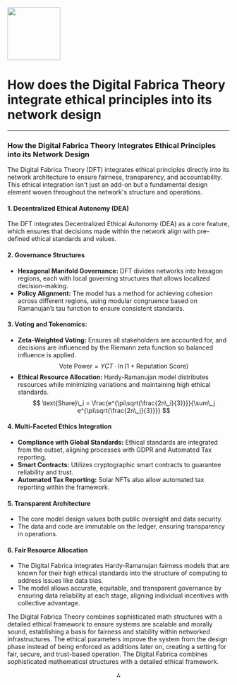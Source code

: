 <img src="https://r2cdn.perplexity.ai/pplx-full-logo-primary-dark%402x.png" class="logo" width="120"/>

# How does the Digital Fabrica Theory integrate ethical principles into its network design

---

### How the Digital Fabrica Theory Integrates Ethical Principles into its Network Design

The Digital Fabrica Theory (DFT) integrates ethical principles directly into its network architecture to ensure fairness, transparency, and accountability. This ethical integration isn't just an add-on but a fundamental design element woven throughout the network's structure and operations.

#### 1. Decentralized Ethical Autonomy (DEA)

The DFT integrates Decentralized Ethical Autonomy (DEA) as a core feature, which ensures that decisions made within the network align with pre-defined ethical standards and values.

#### 2. Governance Structures

- **Hexagonal Manifold Governance:** DFT divides networks into hexagon regions, each with local governing structures that allows localized decision-making.
- **Policy Alignment:** The model has a method for achieving cohesion across different regions, using modular congruence based on Ramanujan’s tau function to ensure consistent standards.


#### 3. Voting and Tokenomics:

* **Zeta-Weighted Voting:** Ensures all stakeholders are accounted for, and decisions are influenced by the Riemann zeta function so balanced influence is applied. $$
\text{Vote Power} = YCT \cdot \ln(1 + \text{Reputation Score})
$$
* **Ethical Resource Allocation:** Hardy-Ramanujan model distributes resources while minimizing variations and maintaining high ethical standards. $$
\text{Share}\_i = \frac{e^{\pi\sqrt{\frac{2n\_i}{3}}}}{\sum\_j e^{\pi\sqrt{\frac{2n\_j}{3}}}}
$$


#### 4. Multi-Faceted Ethics Integration

- **Compliance with Global Standards:** Ethical standards are integrated from the outset, aligning processes with GDPR and Automated Tax reporting.
- **Smart Contracts:** Utilizes cryptographic smart contracts to guarantee reliability and trust.
- **Automated Tax Reporting:** Solar NFTs also allow automated tax reporting within the framework.


#### 5. Transparent Architecture

- The core model design values both public oversight and data security.
- The data and code are immutable on the ledger, ensuring transparency in operations.


#### 6. Fair Resource Allocation

* The Digital Fabrica integrates Hardy-Ramanujan fairness models that are known for their high ethical standards into the structure of computing to address issues like data bias.
* The model allows accurate, equitable, and transparent governance by ensuring data reliability at each stage, aligning individual incentives with collective advantage.

The Digital Fabrica Theory combines sophisticated math structures with a detailed ethical framework to ensure systems are scalable and morally sound, establishing a basis for fairness and stability within networked infrastructures.
The ethical parameters improve the system from the design phase instead of being enforced as additions later on, creating a setting for fair, secure, and trust-based operation.
The Digital Fabrica combines sophisticated mathematical structures with a detailed ethical framework.

<div style="text-align: center">⁂</div>

[^1]: https://ppl-ai-file-upload.s3.amazonaws.com/web/direct-files/collection_300abb57-72de-49e3-812f-31be3886eb5a/e70aa999-6f9f-4130-b823-300144e330ab/Section_3_Mathematical_and_Logical_Foundations.md

[^2]: https://ppl-ai-file-upload.s3.amazonaws.com/web/direct-files/collection_300abb57-72de-49e3-812f-31be3886eb5a/872828de-e176-4197-a58f-ec5bd6f3b003/Section_4_Quantum_Ethical_Architecture.md

[^3]: https://ppl-ai-file-upload.s3.amazonaws.com/web/direct-files/collection_300abb57-72de-49e3-812f-31be3886eb5a/b3790990-5a52-4d54-832a-bf47cd89fbb3/Section_7_Competitive_Differentiation.md

[^4]: https://ppl-ai-file-upload.s3.amazonaws.com/web/direct-files/collection_300abb57-72de-49e3-812f-31be3886eb5a/67736d33-4f7c-4afa-af7d-c1324ef52d05/Section_6_Industry_4.0_Integration.md

